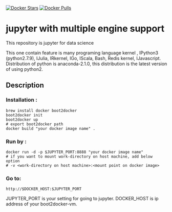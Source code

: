 [![Docker Stars](https://img.shields.io/docker/stars/jessewei/jupyter_nodejs.svg?style=flat-square)](https://hub.docker.com/r/jessewei/jupyter_nodejs/)
[![Docker Pulls](https://img.shields.io/docker/pulls/jessewei/jupyter_nodejs.svg?style=flat-square)](https://hub.docker.com/r/jessewei/jupyter_nodejs/)

# jupyter with multiple engine support 
This repository is jupyter for data science

This one contain feature is many programing language kernel , IPython3 (python2.7.9), IJulia, IRkernel, IGo, IScala, Bash, Redis kernel, IJavascript.
Distribution of python is anaconda-2.1.0, this distribution is the latest version of using python2.

## Description
### Installation :

    brew install docker boot2docker
    boot2docker init
    boot2docker up
    # export boot2docker path
    docker build "your docker image name" .

### Run by :

    docker run -d -p $JUPYTER_PORT:8888 "your docker image name"
    # if you want to mount work-directory on host machine, add below option
    # -v <work-directory on host machine>:<mount point on docker image>

### Go to:

    http://$DOCKER_HOST:$JUPYTER_PORT

JUPYTER_PORT is your setting for going to jupyter. DOCKER_HOST is ip address of your boot2docker-vm.
